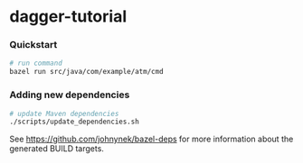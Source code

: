 # dagger-tutorial

### Quickstart

```sh
# run command
bazel run src/java/com/example/atm/cmd
```

### Adding new dependencies
```sh
# update Maven dependencies
./scripts/update_dependencies.sh
```
See https://github.com/johnynek/bazel-deps for more information about the generated BUILD targets.
